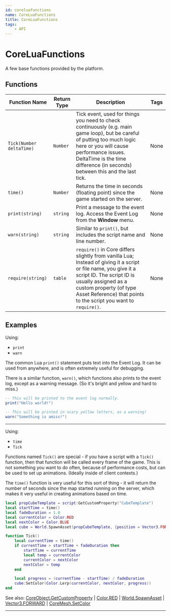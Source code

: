 ```yaml
---
id: coreluafunctions
name: CoreLuaFunctions
title: CoreLuaFunctions
tags:
    - API
---
```


# CoreLuaFunctions

A few base functions provided by the platform.

## Functions

| Function Name | Return Type | Description | Tags |
| -------- | ----------- | ----------- | ---- |
| `Tick(Number deltaTime)` | `Number` | Tick event, used for things you need to check continuously (e.g. main game loop), but be careful of putting too much logic here or you will cause performance issues. DeltaTime is the time difference (in seconds) between this and the last tick. | None |
| `time()` | `Number` | Returns the time in seconds (floating point) since the game started on the server. | None |
| `print(string)` | `string` | Print a message to the event log. Access the Event Log from the **Window** menu. | None |
| `warn(string)` | `string` | Similar to `print()`, but includes the script name and line number. | None |
| `require(string)` | `table` | `require()` in Core differs slightly from vanilla Lua; Instead of giving it a script or file name, you give it a script ID. The script ID is usually assigned as a custom property (of type Asset Reference) that points to the script you want to `require()`. | None |

## Examples

Using:

- `print`
- `warn`

The common Lua `print()` statement puts text into the Event Log. It can be used from anywhere, and is often extremely useful for debugging.

There is a similar function, `warn()`, which functions also prints to the event log, except as a warning message. (So it's bright and yellow and hard to miss.)

```lua
-- This will be printed to the event log normally.
print("Hello world!")

-- This will be printed in scary yellow letters, as a warning!
warn("Something is amiss!")
```

---

Using:

- `time`
- `Tick`

Functions named `Tick()` are special - if you have a script with a `Tick()` function, then that function will be called every frame of the game. This is not something you want to do often, because of performance costs, but can be used to set up animations. (Ideally inside of client contexts.)

The `time()` function is very useful for this sort of thing - it will return the number of seconds since the map started running on the server, which makes it very useful in creating animations based on time.

```lua
local propCubeTemplate = script:GetCustomProperty("CubeTemplate")
local startTime = time()
local fadeDuration = 1.0
local currentColor = Color.RED
local nextColor = Color.BLUE
local cube = World.SpawnAsset(propCubeTemplate, {position = Vector3.FORWARD * 200})

function Tick()
    local currentTime = time()
    if currentTime > startTime + fadeDuration then
        startTime = currentTime
        local temp = currentColor
        currentColor = nextColor
        nextColor = temp
    end

    local progress = (currentTime - startTime) / fadeDuration
    cube:SetColor(Color.Lerp(currentColor, nextColor, progress))
end
```

See also: [CoreObject.GetCustomProperty](coreobject.md) | [Color.RED](color.md) | [World.SpawnAsset](world.md) | [Vector3.FORWARD](vector3.md) | [CoreMesh.SetColor](coremesh.md)

---
